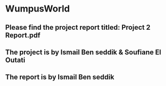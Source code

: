 # WumpusWorld
## Please find the project report titled: Project 2 Report.pdf 
## The project is by Ismail Ben seddik & Soufiane El Outati
## The report is by Ismail Ben seddik

